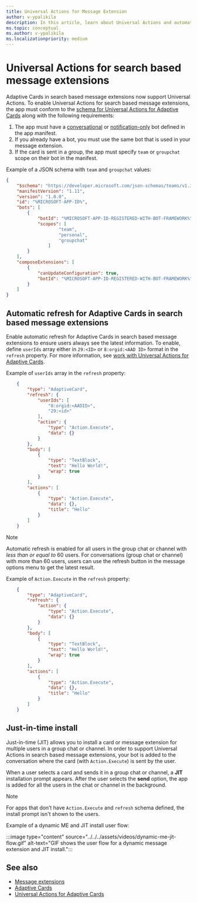 ```yaml
---
title: Universal Actions for Message Extension
author: v-ypalikila
description: In this article, learn about Universal Actions and automatic refresh for Adaptive Cards in search based message extensions.
ms.topic: conceptual
ms.author: v-ypalikila
ms.localizationpriority: medium
---
```


# Universal Actions for search based message extensions

Adaptive Cards in search based message extensions now support Universal Actions. To enable Universal Actions for search based message extensions, the app must conform to the [schema for Universal Actions for Adaptive Cards](../../../task-modules-and-cards/cards/Universal-actions-for-adaptive-cards/Work-with-Universal-Actions-for-Adaptive-Cards.md#schema-for-universal-actions-for-adaptive-cards) along with the following requirements:

1. The app must have a [conversational](https://learn.microsoft.com/microsoftteams/platform/resources/bot-v3/bot-conversations/bots-conversations) or [notification-only](https://learn.microsoft.com/microsoftteams/platform/resources/bot-v3/bots-notification-only) bot defined in the app manifest.
1. If you already have a bot, you must use the same bot that is used in your message extension.
1. If the card is sent in a group, the app must specify `team` or `groupchat` scope on their bot in the manifest.

Example of a JSON schema with `team` and `groupchat` values:

```json
{
    "$schema": "https://developer.microsoft.com/json-schemas/teams/v1.11/MicrosoftTeams.schema.json",
    "manifestVersion": "1.11",
    "version": "1.0.0",
    "id": "%MICROSOFT-APP-ID%",
    "bots": [
        {
            "botId": "%MICROSOFT-APP-ID-REGISTERED-WITH-BOT-FRAMEWORK%",
            "scopes": [
                    "team",
                    "personal",
                    "groupchat"
                ]
        }
    ],
    "composeExtensions": [
        {
            "canUpdateConfiguration": true,
            "botId": "%MICROSOFT-APP-ID-REGISTERED-WITH-BOT-FRAMEWORK%", // Use the same bot as what is specified in the bots section above
        }
    ]
}
```

## Automatic refresh for Adaptive Cards in search based message extensions

Enable automatic refresh for Adaptive Cards in search based message extensions to ensure users always see the latest information. To enable, define `userIds` array either in  `29:<ID>` or `8:orgid:<AAD ID>` format in the `refresh` property. For more information, see [work with Universal Actions for Adaptive Cards](../../../task-modules-and-cards/cards/Universal-actions-for-adaptive-cards/Work-with-Universal-Actions-for-Adaptive-Cards.md#user-ids-in-refresh).

Example of `userIds` array in the `refresh` property:

```json
    {
        "type": "AdaptiveCard",
        "refresh": {
            "userIds": [
                "8:orgid:<AADID>",
                "29:<id>"
            ],
            "action": {
                "type": "Action.Execute",
                "data": {}
            }
        },
        "body": [
            {
                "type": "TextBlock",
                "text": "Hello World!",
                "wrap": true
            }
        ],
        "actions": [
            {
                "type": "Action.Execute",
                "data": {},
                "title": "Hello"
            }
        ]
    }
```

> [!NOTE]
> Automatic refresh is enabled for all users in the group chat or channel with *less than or equal to* 60 users. For conversations (group chat or channel) with more than 60 users, users can use the refresh button in the message options menu to get the latest result.

Example of `Action.Execute` in the `refresh` property:

```json
    {
        "type": "AdaptiveCard",
        "refresh": {
            "action": {
                "type": "Action.Execute",
                "data": {}
            }
        },
        "body": [
            {
                "type": "TextBlock",
                "text": "Hello World!",
                "wrap": true
            }
        ],
        "actions": [
            {
                "type": "Action.Execute",
                "data": {},
                "title": "Hello"
            }
        ]
    }
```

## Just-in-time install

Just-in-time (JIT) allows you to install a card or message extension for multiple users in a group chat or channel. In order to support Universal Actions in search based message extensions, your bot is added to the conversation where the card (with `Action.Execute`) is sent by the user.

When a user selects a card and sends it in a group chat or channel, a **JIT** installation prompt appears. After the user selects the **send** option, the app is added for all the users in the chat or channel in the background.

> [!NOTE]
> For apps that don’t have `Action.Execute` and `refresh` schema defined, the install prompt isn't shown to the users.

Example of a dynamic ME and JIT install user flow:

  :::image type="content" source="../../../assets/videos/dynamic-me-jit-flow.gif" alt-text="GIF shows the user flow for a dynamic message extension and JIT install.":::

## See also

* [Message extensions](../../what-are-messaging-extensions.md)
* [Adaptive Cards](../../../task-modules-and-cards/what-are-cards.md#adaptive-cards)
* [Universal Actions for Adaptive Cards](../../../task-modules-and-cards/cards/Universal-actions-for-adaptive-cards/Overview.md)
